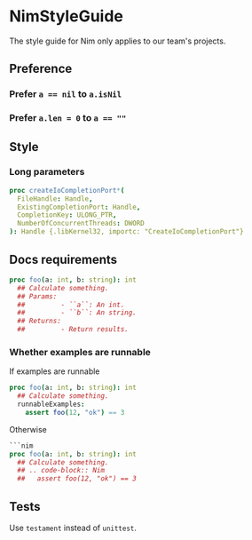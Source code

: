 # NimStyleGuide
The style guide for Nim only applies to our team's projects.

## Preference

### Prefer `a == nil` to `a.isNil`

### Prefer `a.len = 0` to `a == ""`


## Style

### Long parameters

```nim
proc createIoCompletionPort*(
  FileHandle: Handle, 
  ExistingCompletionPort: Handle,
  CompletionKey: ULONG_PTR, 
  NumberOfConcurrentThreads: DWORD
): Handle {.libKernel32, importc: "CreateIoCompletionPort"}
```

## Docs requirements

```nim
proc foo(a: int, b: string): int
  ## Calculate something.
  ## Params: 
  ##         - ``a``: An int.
  ##         - ``b``: An string.
  ## Returns:
  ##         - Return results.
```

### Whether examples are runnable

If examples are runnable
```nim
proc foo(a: int, b: string): int
  ## Calculate something.
  runnableExamples:
    assert foo(12, "ok") == 3
```

Otherwise

```nim
```nim
proc foo(a: int, b: string): int
  ## Calculate something.
  ## .. code-block:: Nim
  ##   assert foo(12, "ok") == 3
```

## Tests

Use `testament` instead of `unittest`.


